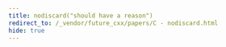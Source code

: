 ```yaml
---
title: nodiscard("should have a reason")
redirect_to: /_vendor/future_cxx/papers/C - nodiscard.html
hide: true
---
```

